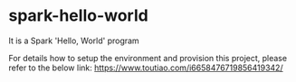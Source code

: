 # spark-hello-world
It is a Spark 'Hello, World' program

For details how to setup the environment and provision this project, please refer to the below link:
https://www.toutiao.com/i6658476719856419342/
